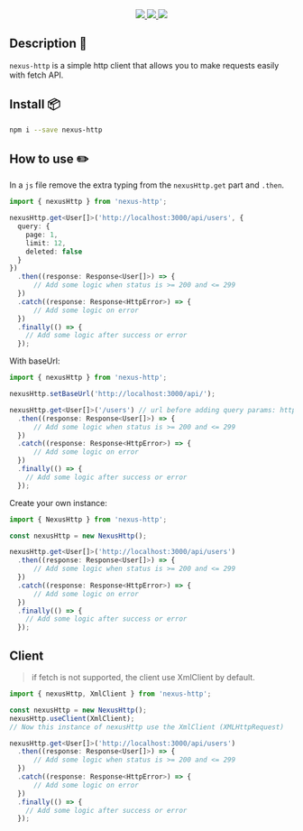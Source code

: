 <div align="center">
  <a href="https://github.com/CheeseGrinder/nexus-http" rel="noopener noreferrer" target="_blank">
    <img src="https://img.shields.io/github/license/CheeseGrinder/nexus-http"/>
  </a>
  <a href="https://www.npmjs.com/package/nexus-http" rel="noopener noreferrer" target="_blank">
    <img src="https://img.shields.io/npm/dm/nexus-http"/>
  </a>
  <a href="https://github.com/CheeseGrinder/nexus-http/actions" rel="noopener noreferrer" target="_blank">
    <img src="https://github.com/CheeseGrinder/nexus-http/actions/workflows/Node.Js.yml/badge.svg"/>
  </a>
</div>

## Description 📄

`nexus-http` is a simple http client that allows you to make requests easily with fetch API.

## Install 📦️

```bash
npm i --save nexus-http
```

## How to use ✏️

In a `js` file remove the extra typing from the `nexusHttp.get` part and `.then`.

```ts
import { nexusHttp } from 'nexus-http';

nexusHttp.get<User[]>('http://localhost:3000/api/users', {
  query: {
    page: 1,
    limit: 12,
    deleted: false
  }
})
  .then((response: Response<User[]>) => {
      // Add some logic when status is >= 200 and <= 299
  })
  .catch((response: Response<HttpError>) => {
      // Add some logic on error
  })
  .finally(() => {
    // Add some logic after success or error
  });
```

With baseUrl:

```ts
import { nexusHttp } from 'nexus-http';

nexusHttp.setBaseUrl('http://localhost:3000/api/');

nexusHttp.get<User[]>('/users') // url before adding query params: http://localhost:3000/api/users
  .then((response: Response<User[]>) => {
      // Add some logic when status is >= 200 and <= 299
  })
  .catch((response: Response<HttpError>) => {
      // Add some logic on error
  })
  .finally(() => {
    // Add some logic after success or error
  });
```


Create your own instance:

```ts
import { NexusHttp } from 'nexus-http';

const nexusHttp = new NexusHttp();

nexusHttp.get<User[]>('http://localhost:3000/api/users')
  .then((response: Response<User[]>) => {
      // Add some logic when status is >= 200 and <= 299
  })
  .catch((response: Response<HttpError>) => {
      // Add some logic on error
  })
  .finally(() => {
    // Add some logic after success or error
  });
```


## Client
> if fetch is not supported, the client use XmlClient by default.
```ts
import { nexusHttp, XmlClient } from 'nexus-http';

const nexusHttp = new NexusHttp();
nexusHttp.useClient(XmlClient);
// Now this instance of nexusHttp use the XmlClient (XMLHttpRequest)

nexusHttp.get<User[]>('http://localhost:3000/api/users')
  .then((response: Response<User[]>) => {
      // Add some logic when status is >= 200 and <= 299
  })
  .catch((response: Response<HttpError>) => {
      // Add some logic on error
  })
  .finally(() => {
    // Add some logic after success or error
  });
```
